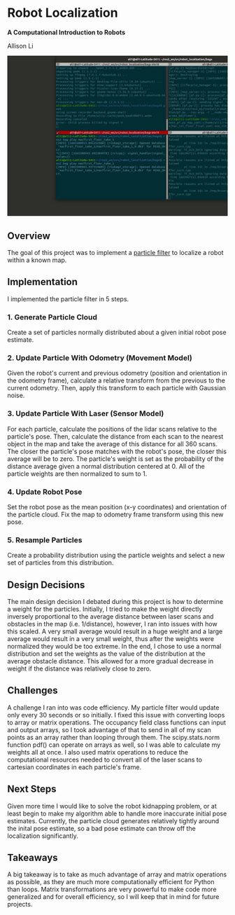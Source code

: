 # Robot Localization
**A Computational Introduction to Robots**

Allison Li

![Robot localization demo](./media/robot_localization_demo.gif)

## Overview
The goal of this project was to implement a [particle filter](https://en.wikipedia.org/wiki/Particle_filter) to localize a robot within a known map. 
## Implementation
I implemented the particle filter in 5 steps.
### 1. Generate Particle Cloud
Create a set of particles normally distributed about a given initial robot pose estimate.

### 2. Update Particle With Odometry (Movement Model)
Given the robot's current and previous odometry (position and orientation in the odometry frame), calculate a relative transform from the previous to the current odometry. Then, apply this transform to each particle with Gaussian noise. 

### 3. Update Particle With Laser (Sensor Model)
For each particle, calculate the positions of the lidar scans relative to the particle's pose. Then, calculate the distance from each scan to the nearest object in the map and take the average of this distance for all 360 scans. The closer the particle's pose matches with the robot's pose, the closer this average will be to zero. 
The particle's weight is set as the probability of the distance average given a normal distribution centered at 0. All of the particle weights are then normalized to sum to 1.

### 4. Update Robot Pose
Set the robot pose as the mean position (x-y coordinates) and orientation of the particle cloud. Fix the map to odometry frame transform using this new pose.

### 5. Resample Particles
Create a probability distribution using the particle weights and select a new set of particles from this distribution. 

## Design Decisions
The main design decision I debated during this project is how to determine a weight for the particles. Initially, I tried to make the weight directly inversely proportional to the average distance between laser scans and obstacles in the map (i.e. 1/distance), however, I ran into issues with how this scaled. A very small average would result in a huge weight and a large average would result in a very small weight, thus after the weights were normalized they would be too extreme. In the end, I chose to use a normal distribution and set the weights as the value of the distribution at the average obstacle distance. This allowed for a more gradual decrease in weight if the distance was relatively close to zero.

## Challenges
A challenge I ran into was code efficiency. My particle filter would update only every 30 seconds or so initially. I fixed this issue with converting loops to array or matrix operations. The occupancy field class functions can input and output arrays, so I took advantage of that to send in all of my scan points as an array rather than looping through them. The scipy.stats.norm function pdf() can operate on arrays as well, so I was able to calculate my weights all at once. I also used matrix operations to reduce the computational resources needed to convert all of the laser scans to cartesian coordinates in each particle's frame.

## Next Steps
Given more time I would like to solve the robot kidnapping problem, or at least begin to make my algorithm able to handle more inaccurate initial pose estimates. Currently, the particle cloud generates relatively tightly around the inital pose estimate, so a bad pose estimate can throw off the localization significantly.

## Takeaways
A big takeaway is to take as much advantage of array and matrix operations as possible, as they are much more computationally efficient for Python than loops. Matrix transformations are very powerful to make code more generalized and for overall efficiency, so I will keep that in mind for future projects.
